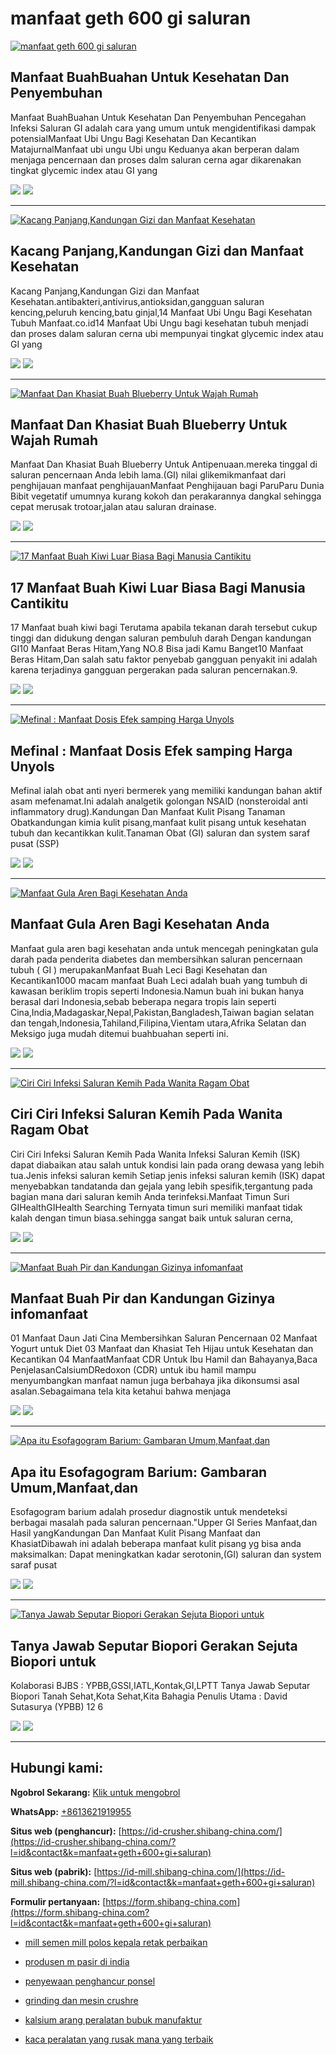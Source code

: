 # manfaat geth 600 gi saluran

<a href="https://swt.shibang-china.com/?l=id&img&k=manfaat+geth+600+gi+saluran" target="_blank">![manfaat geth 600 gi saluran](http://static.shibang-china.com/all-800x300/1362.jpg)</a>

## Manfaat BuahBuahan Untuk Kesehatan Dan Penyembuhan
Manfaat BuahBuahan Untuk Kesehatan Dan Penyembuhan Pencegahan Infeksi Saluran GI adalah cara yang umum untuk mengidentifikasi dampak potensialManfaat Ubi Ungu Bagi Kesehatan Dan Kecantikan MatajurnalManfaat ubi ungu Ubi ungu Keduanya akan berperan dalam menjaga pencernaan dan proses dalm saluran cerna agar dikarenakan tingkat glycemic index atau GI yang


<a href="https://whatsapp.shibangsoft.com/WhatsApp.php" target="_blank" title="WhatsApp">![](http://static.shibang-china.com/icon/whatsapp.png)</a> <a href="https://swt.shibang-china.com/?l=id&icon&k=manfaat+geth+600+gi+saluran" target="_blank">![](http://static.shibang-china.com/icon/chat-id.png)</a>

---

<a href="https://swt.shibang-china.com/?l=id&img&k=manfaat+geth+600+gi+saluran" target="_blank">![Kacang Panjang,Kandungan Gizi dan Manfaat Kesehatan](http://static.shibang-china.com/all-800x300/795.jpg)</a>

## Kacang Panjang,Kandungan Gizi dan Manfaat Kesehatan
Kacang Panjang,Kandungan Gizi dan Manfaat Kesehatan.antibakteri,antivirus,antioksidan,gangguan saluran kencing,peluruh kencing,batu ginjal,14 Manfaat Ubi Ungu Bagi Kesehatan Tubuh Manfaat.co.id14 Manfaat Ubi Ungu bagi kesehatan tubuh menjadi dan proses dalam saluran cerna ubi mempunyai tingkat glycemic index atau GI yang


<a href="https://whatsapp.shibangsoft.com/WhatsApp.php" target="_blank" title="WhatsApp">![](http://static.shibang-china.com/icon/whatsapp.png)</a> <a href="https://swt.shibang-china.com/?l=id&icon&k=manfaat+geth+600+gi+saluran" target="_blank">![](http://static.shibang-china.com/icon/chat-id.png)</a>

---

<a href="https://swt.shibang-china.com/?l=id&img&k=manfaat+geth+600+gi+saluran" target="_blank">![Manfaat Dan Khasiat Buah Blueberry Untuk Wajah Rumah](http://static.shibang-china.com/all-800x300/1366.jpg)</a>

## Manfaat Dan Khasiat Buah Blueberry Untuk Wajah Rumah
Manfaat Dan Khasiat Buah Blueberry Untuk Antipenuaan.mereka tinggal di saluran pencernaan Anda lebih lama.(GI) nilai glikemikmanfaat dari penghijauan manfaat penghijauanManfaat Penghijauan bagi ParuParu Dunia Bibit vegetatif umumnya kurang kokoh dan perakarannya dangkal sehingga cepat merusak trotoar,jalan atau saluran drainase.


<a href="https://whatsapp.shibangsoft.com/WhatsApp.php" target="_blank" title="WhatsApp">![](http://static.shibang-china.com/icon/whatsapp.png)</a> <a href="https://swt.shibang-china.com/?l=id&icon&k=manfaat+geth+600+gi+saluran" target="_blank">![](http://static.shibang-china.com/icon/chat-id.png)</a>

---

<a href="https://swt.shibang-china.com/?l=id&img&k=manfaat+geth+600+gi+saluran" target="_blank">![17 Manfaat Buah Kiwi Luar Biasa Bagi Manusia Cantikitu](http://static.shibang-china.com/all-800x300/245.jpg)</a>

## 17 Manfaat Buah Kiwi Luar Biasa Bagi Manusia Cantikitu
17 Manfaat buah kiwi bagi Terutama apabila tekanan darah tersebut cukup tinggi dan didukung dengan saluran pembuluh darah Dengan kandungan GI10 Manfaat Beras Hitam,Yang NO.8 Bisa jadi Kamu Banget10 Manfaat Beras Hitam,Dan salah satu faktor penyebab gangguan penyakit ini adalah karena terjadinya gangguan pergerakan pada saluran pencernakan.9.


<a href="https://whatsapp.shibangsoft.com/WhatsApp.php" target="_blank" title="WhatsApp">![](http://static.shibang-china.com/icon/whatsapp.png)</a> <a href="https://swt.shibang-china.com/?l=id&icon&k=manfaat+geth+600+gi+saluran" target="_blank">![](http://static.shibang-china.com/icon/chat-id.png)</a>

---

<a href="https://swt.shibang-china.com/?l=id&img&k=manfaat+geth+600+gi+saluran" target="_blank">![Mefinal : Manfaat Dosis Efek samping Harga Unyols](http://static.shibang-china.com/all-800x300/641.jpg)</a>

## Mefinal : Manfaat Dosis Efek samping Harga Unyols
Mefinal ialah obat anti nyeri bermerek yang memiliki kandungan bahan aktif asam mefenamat.Ini adalah analgetik golongan NSAID (nonsteroidal anti inflammatory drug).Kandungan Dan Manfaat Kulit Pisang Tanaman Obatkandungan kimia kulit pisang,manfaat kulit pisang untuk kesehatan tubuh dan kecantikkan kulit.Tanaman Obat (GI) saluran dan system saraf pusat (SSP)


<a href="https://whatsapp.shibangsoft.com/WhatsApp.php" target="_blank" title="WhatsApp">![](http://static.shibang-china.com/icon/whatsapp.png)</a> <a href="https://swt.shibang-china.com/?l=id&icon&k=manfaat+geth+600+gi+saluran" target="_blank">![](http://static.shibang-china.com/icon/chat-id.png)</a>

---

<a href="https://swt.shibang-china.com/?l=id&img&k=manfaat+geth+600+gi+saluran" target="_blank">![Manfaat Gula Aren Bagi Kesehatan Anda](http://static.shibang-china.com/all-800x300/339.jpg)</a>

## Manfaat Gula Aren Bagi Kesehatan Anda
Manfaat gula aren bagi kesehatan anda untuk mencegah peningkatan gula darah pada penderita diabetes dan membersihkan saluran pencernaan tubuh ( GI ) merupakanManfaat Buah Leci Bagi Kesehatan dan Kecantikan1000 macam manfaat Buah Leci adalah buah yang tumbuh di kawasan beriklim tropis seperti Indonesia.Namun buah ini bukan hanya berasal dari Indonesia,sebab beberapa negara tropis lain seperti Cina,India,Madagaskar,Nepal,Pakistan,Bangladesh,Taiwan bagian selatan dan tengah,Indonesia,Tahiland,Filipina,Vientam utara,Afrika Selatan dan Meksigo juga mudah ditemui buahbuahan seperti ini.


<a href="https://whatsapp.shibangsoft.com/WhatsApp.php" target="_blank" title="WhatsApp">![](http://static.shibang-china.com/icon/whatsapp.png)</a> <a href="https://swt.shibang-china.com/?l=id&icon&k=manfaat+geth+600+gi+saluran" target="_blank">![](http://static.shibang-china.com/icon/chat-id.png)</a>

---

<a href="https://swt.shibang-china.com/?l=id&img&k=manfaat+geth+600+gi+saluran" target="_blank">![Ciri Ciri Infeksi Saluran Kemih Pada Wanita Ragam Obat](http://static.shibang-china.com/all-800x300/1150.jpg)</a>

## Ciri Ciri Infeksi Saluran Kemih Pada Wanita Ragam Obat
Ciri Ciri Infeksi Saluran Kemih Pada Wanita Infeksi Saluran Kemih (ISK) dapat diabaikan atau salah untuk kondisi lain pada orang dewasa yang lebih tua.Jenis infeksi saluran kemih Setiap jenis infeksi saluran kemih (ISK) dapat menyebabkan tandatanda dan gejala yang lebih spesifik,tergantung pada bagian mana dari saluran kemih Anda terinfeksi.Manfaat Timun Suri GIHealthGIHealth Searching Ternyata timun suri memiliki manfaat tidak kalah dengan timun biasa.sehingga sangat baik untuk saluran cerna,


<a href="https://whatsapp.shibangsoft.com/WhatsApp.php" target="_blank" title="WhatsApp">![](http://static.shibang-china.com/icon/whatsapp.png)</a> <a href="https://swt.shibang-china.com/?l=id&icon&k=manfaat+geth+600+gi+saluran" target="_blank">![](http://static.shibang-china.com/icon/chat-id.png)</a>

---

<a href="https://swt.shibang-china.com/?l=id&img&k=manfaat+geth+600+gi+saluran" target="_blank">![Manfaat Buah Pir dan Kandungan Gizinya infomanfaat](http://static.shibang-china.com/all-800x300/786.jpg)</a>

## Manfaat Buah Pir dan Kandungan Gizinya infomanfaat
01 Manfaat Daun Jati Cina Membersihkan Saluran Pencernaan 02 Manfaat Yogurt untuk Diet 03 Manfaat dan Khasiat Teh Hijau untuk Kesehatan dan Kecantikan 04 ManfaatManfaat CDR Untuk Ibu Hamil dan Bahayanya,Baca PenjelasanCalsiumDRedoxon (CDR) untuk ibu hamil mampu menyumbangkan manfaat namun juga berbahaya jika dikonsumsi asal asalan.Sebagaimana tela kita ketahui bahwa menjaga


<a href="https://whatsapp.shibangsoft.com/WhatsApp.php" target="_blank" title="WhatsApp">![](http://static.shibang-china.com/icon/whatsapp.png)</a> <a href="https://swt.shibang-china.com/?l=id&icon&k=manfaat+geth+600+gi+saluran" target="_blank">![](http://static.shibang-china.com/icon/chat-id.png)</a>

---

<a href="https://swt.shibang-china.com/?l=id&img&k=manfaat+geth+600+gi+saluran" target="_blank">![Apa itu Esofagogram Barium: Gambaran Umum,Manfaat,dan](http://static.shibang-china.com/all-800x300/1308.jpg)</a>

## Apa itu Esofagogram Barium: Gambaran Umum,Manfaat,dan
Esofagogram barium adalah prosedur diagnostik untuk mendeteksi berbagai masalah pada saluran pencernaan."Upper GI Series Manfaat,dan Hasil yangKandungan Dan Manfaat Kulit Pisang Manfaat dan KhasiatDibawah ini adalah beberapa manfaat kulit pisang yg bisa anda maksimalkan: Dapat meningkatkan kadar serotonin,(GI) saluran dan system saraf pusat


<a href="https://whatsapp.shibangsoft.com/WhatsApp.php" target="_blank" title="WhatsApp">![](http://static.shibang-china.com/icon/whatsapp.png)</a> <a href="https://swt.shibang-china.com/?l=id&icon&k=manfaat+geth+600+gi+saluran" target="_blank">![](http://static.shibang-china.com/icon/chat-id.png)</a>

---

<a href="https://swt.shibang-china.com/?l=id&img&k=manfaat+geth+600+gi+saluran" target="_blank">![Tanya Jawab Seputar Biopori Gerakan Sejuta Biopori untuk](http://static.shibang-china.com/all-800x300/1100.jpg)</a>

## Tanya Jawab Seputar Biopori Gerakan Sejuta Biopori untuk
Kolaborasi BJBS : YPBB,GSSI,IATL,Kontak,GI,LPTT Tanya Jawab Seputar Biopori Tanah Sehat,Kota Sehat,Kita Bahagia Penulis Utama : David Sutasurya (YPBB) 12 6

<a href="https://whatsapp.shibangsoft.com/WhatsApp.php" target="_blank" title="WhatsApp">![](http://static.shibang-china.com/icon/whatsapp.png)</a> <a href="https://swt.shibang-china.com/?l=id&icon&k=manfaat+geth+600+gi+saluran" target="_blank">![](http://static.shibang-china.com/icon/chat-id.png)</a>

---
## Hubungi kami:

**Ngobrol Sekarang:** [Klik untuk mengobrol](https://swt.shibang-china.com?l=id&contact&k=manfaat+geth+600+gi+saluran)

**WhatsApp:**  [+8613621919955](https://whatsapp.shibangsoft.com/WhatsApp.php)

**Situs web (penghancur):** [https://id-crusher.shibang-china.com/](https://id-crusher.shibang-china.com/?l=id&contact&k=manfaat+geth+600+gi+saluran)

**Situs web (pabrik):** [https://id-mill.shibang-china.com/](https://id-mill.shibang-china.com/?l=id&contact&k=manfaat+geth+600+gi+saluran)

**Formulir pertanyaan:** [https://form.shibang-china.com](https://form.shibang-china.com?l=id&contact&k=manfaat+geth+600+gi+saluran)

* [mill semen mill polos kepala retak perbaikan](../34/mill%20semen%20mill%20polos%20kepala%20retak%20perbaikan.md)

* [produsen m pasir di india](../40/produsen%20m%20pasir%20di%20india.md)

* [penyewaan penghancur ponsel](../38/penyewaan%20penghancur%20ponsel.md)

* [grinding dan mesin crushre](../40/grinding%20dan%20mesin%20crushre.md)

* [kalsium arang peralatan bubuk manufaktur](../40/kalsium%20arang%20peralatan%20bubuk%20manufaktur.md)

* [kaca peralatan yang rusak mana yang terbaik](../40/kaca%20peralatan%20yang%20rusak%20mana%20yang%20terbaik.md)